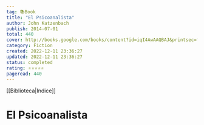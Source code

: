 ```yaml
---
tag: 📚Book
title: "El Psicoanalista"
author: John Katzenbach
publish: 2014-07-01
total: 440
cover: http://books.google.com/books/content?id=iqI4AwAAQBAJ&printsec=frontcover&img=1&zoom=1&edge=curl&source=gbs_api
category: Fiction
created: 2022-12-11 23:36:27
updated: 2022-12-11 23:36:27
status: completed
rating: ⭐⭐⭐⭐⭐
pageread: 440
---
```

[[Biblioteca|Indice]]

# El Psicoanalista